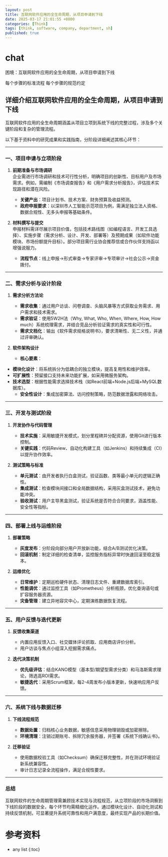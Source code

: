 ```yaml
---
layout: post
title: 互联网软件应用的全生命周期，从项目申请到下线
date: 2025-03-17 21:01:55 +0800
categories: [Think]
tags: [think, software, company, department, sh]
published: true
---
```






# chat

困境：互联网软件应用的全生命周期，从项目申请到下线


每个步骤的标准流程
每个步骤的规范约定

## 详细介绍互联网软件应用的全生命周期，从项目申请到下线

互联网软件应用的全生命周期涵盖从项目立项到系统下线的完整过程，涉及多个关键阶段和复杂的管理流程。

以下基于资料中的研究成果和实践指南，分阶段详细阐述其核心环节：

---

### **一、项目申请与立项阶段**
1. **前期准备与市场调研**  
   企业需进行市场调研和技术可行性分析，明确项目的创新性、目标用户及市场需求。例如，需编制《市场调查报告》和《用户需求分析报告》，评估技术实现路径和潜在风险。  
   - **关键产出**：项目计划书、技术方案、财务预算及收益预测。  
   - **政府申报要求**：以深圳市人工智能示范项目为例，需满足独立法人资格、数据合规性、无多头申报等基础条件。

2. **材料撰写与提交**  
   申报材料需详尽展示项目价值，包括技术路线图（如编程语言、开发工具选择）、实施步骤（需求分析、设计、开发、部署等）及预期成果（如软件功能模块、市场份额提升目标）。部分项目需行业协会推荐信或合作伙伴支持函以增强说服力。  
   - **流程节点**：线上申报→形式审查→专家评审→专项审计→社会公示→资金拨付。

---

### **二、需求分析与设计阶段**
1. **需求分析方法论**  
   - **需求收集**：通过用户访谈、问卷调查、头脑风暴等方式获取业务需求、用户需求和技术需求。  
   - **需求验证**：使用5W2H法（Why, What, Who, When, Where, How, How much）系统梳理需求，并结合竞品分析验证需求的真实性和可行性。  
   - **需求文档化**：输出《软件需求规格说明书》，要求清晰性、无二义性，并通过评审确认。

2. **软件架构设计**  
   - **核心要素**：  
- **模块化设计**：将系统拆分为低耦合的独立模块，提高复用性和维护效率。  
- **可扩展性**：预留接口支持未来功能扩展，如采用微服务架构。  
- **技术选型**：根据性能需求选择技术栈（如React前端+Node.js后端+MySQL数据库）。  
   - **安全性设计**：集成加密算法、访问控制策略，防范数据泄露和网络攻击。

---

### **三、开发与测试阶段**
1. **开发协作与代码管理**  
   - **技术实施**：采用敏捷开发模式，划分里程碑并分配资源，使用Git进行版本控制。  
   - **关键实践**：代码Review、自动化构建工具（如Jenkins）和持续集成（CI）以提升协作效率。

2. **测试策略与标准**  
   - **单元测试**：由开发者执行白盒测试，验证函数、类等最小单元的逻辑正确性。  
   - **集成测试**：检查模块间接口和全局数据结构，采用灰盒测试技术，避免功能冲突。  
   - **验收测试**：用户主导黑盒测试，验证系统是否符合合同要求，涵盖性能、安全性等指标。

---

### **四、部署上线与运维阶段**
1. **部署策略**  
   - **灰度发布**：分阶段向部分用户开放新功能，结合A/B测试优化决策。  
   - **回滚机制**：制定详细的检查清单，监控服务指标异常时快速回滚至稳定版本。

2. **运维优化**  
   - **日常维护**：定期巡检硬件状态、清理日志文件、重建数据库索引。  
   - **性能调优**：通过监控工具（如Prometheus）分析瓶颈，优化查询语句或扩容服务器资源。  
   - **灾备管理**：建立异地容灾中心，定期演练数据恢复流程。

---

### **五、用户反馈与迭代更新**
1. **反馈收集渠道**  
   - 内置应用反馈入口、社交媒体评论抓取、应用商店评价分析。  
   - 用户访谈与焦点小组深入挖掘需求痛点。

2. **迭代决策机制**  
   - **优先级评估**：结合KANO模型（基本型/期望型需求分类）和马洛斯需求理论，筛选高ROI需求。  
   - **敏捷迭代**：采用Scrum框架，每2-4周发布小版本更新，快速响应用户反馈。

---

### **六、系统下线与数据迁移**
1. **下线流程规范**  
   - **数据处置**：归档核心业务数据，敏感信息采用物理销毁或加密擦除。  
   - **环境清理**：注销过期账号、拆除冗余服务器，并签署《系统下线确认书》。  

2. **迁移验证**  
   - 使用数据校验工具（如Checksum）确保迁移完整性，并在测试环境验证新系统兼容性。  
   - 审计日志记录全流程操作，满足合规性要求。

---

### **总结**
互联网软件的生命周期管理需兼顾技术实现与流程规范，从立项阶段的市场洞察到下线阶段的数据安全，每个环节均需精细化运作。通过模块化设计、自动化测试和持续反馈机制，可显著提升系统可靠性和用户满意度，最终实现产品的长期价值。


# 参考资料

* any list
{:toc}